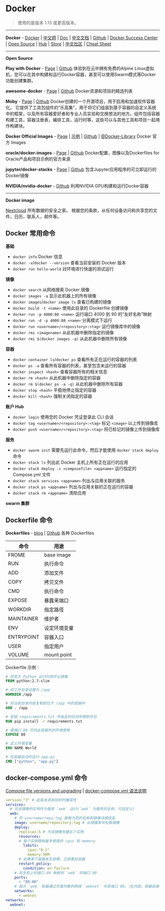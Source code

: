 # Docker

> 使用的是版本 1.13 或更高版本。  

---
**Docker** - 
[Docker](https://www.docker.com/) | 
[中文网](https://www.docker-cn.com/) | 
[Doc](https://docs.docker.com/) | 
[中文文档](https://docs.docker-cn.com/) | 
[Github](https://github.com/docker) | 
[Docker Success Center](https://success.docker.com) | 
[Open Source](https://www.docker.com/community/open-source) | 
[Hub](https://hub.docker.com/) | 
[Store](https://store.docker.com/) | 
[中文社区](http://www.docker.org.cn/index.html) | 
[Cheat Sheet](https://github.com/wsargent/docker-cheat-sheet)  

---
**Open Source**  

**Play with Docker** - 
[Page](https://labs.play-with-docker.com/) | 
[Github](https://github.com/play-with-docker/play-with-docker) 
体验到在云中拥有免费的Alpine Linux虚拟机，您可以在其中构建和运行Docker容器，甚至可以使用Swarm模式等Docker功能创建集群。  

**awesome-docker** - 
[Page](https://awesome-docker.netlify.com) | 
[Github](https://github.com/veggiemonk/awesome-docker) 
Docker资源和项目的精选列表  

**Moby** - 
[Page](https://mobyproject.org/) | 
[Github](https://github.com/moby/moby) 
Docker创建的一个开源项目，用于启用和加速软件容器化。
它提供了工具包组件的“乐高集”，用于将它们组装到基于容器的自定义系统中的框架，以及所有容器爱好者和专业人员实验和交换想法的地方。组件包括容器构建工具，容器注册表，编排工具，运行时等，这些可以与其他工具和项目一起用作构建块。  

**Docker Official Images** - 
[Page](https://hub.docker.com/search/?q=&type=image) | 
[示例](https://docs.docker-cn.com/samples/) | 
[Github](https://github.com/docker-library/official-images) | 
[@Docker-Library](https://github.com/docker-library) 
Docker 官方 Images  

**oracle/docker-images** - 
[Page](https://developer.oracle.com/containers) | 
[Github](https://github.com/oracle/docker-images) 
Docker配置，图像以及Dockerfiles for Oracle产品和项目示例的官方来源  

**jupyter/docker-stacks** - 
[Page](https://jupyter-docker-stacks.readthedocs.io/en/latest/index.html) | 
[Github](https://github.com/jupyter/docker-stacks) 
包含Jupyter应用程序的可立即运行的Docker镜像  

**NVIDIA/nvidia-docker** - 
[Github](https://github.com/NVIDIA/nvidia-docker) 
利用NVIDIA GPU构建和运行Docker容器  

---
**Docker image**  

[Nextcloud](https://github.com/nextcloud/docker) 所有数据的安全之家。 根据您的条款，从任何设备访问和共享您的文件，日历，联系人，邮件等。  

## Docker 常用命令

**基础**  

* `docker info` Docker 信息
* `docker -v`/`docker --version` 查看当前安装的 Docker 版本
* `docker run hello-world` 对环境进行快速的测试运行

**镜像**  

* `docker search` 从网络搜索 Docker 镜像
* `docker images -a` 显示此机器上的所有镜像
* `docker images`/`docker image ls` 查看已构建的镜像
* `docker build -t <name>` 使用此目录的 Dockerfile 创建镜像
* `docker run -p 4000:80 <name>` 运行端口 4000 到 90 的“友好名称”映射
* `docker run -d -p 4000:80 <name>` 分离模式下运行
* `docker run <username>/<repository>:<tag>` 运行镜像库中的镜像
* `docker rmi <imagename>` 从此机器中删除指定的镜像
* `docker rmi $(docker images -q)` 从此机器中删除所有镜像

**容器**  

* `docker container ls`/`docker ps` 查看所有正在运行的容器的列表
* `docker ps -a` 查看所有容器的列表，甚至包含未运行的容器
* `docker inspect <hash>` 查看容器所有的相关信息
* `docker rm <hash>` 从此机器中删除指定的容器
* `docker rm $(docker ps -a -q)` 从此机器中删除所有容器
* `docker stop <hash>` 平稳地停止指定的容器
* `docker kill <hash>` 强制关闭指定的容器

**账户 Hub**  

* `docker login` 使用您的 Docker 凭证登录此 CLI 会话
* `docker tag <username>/<repository>:<tag>` 标记 `<image>` 以上传到镜像库
* `docker push <username>/<repository>:<tag>` 将已标记的镜像上传到镜像库

**服务**  

* `docker swarm init` 需要先运行此命令，然后才能使用 `docker stack deploy` 命令
* `docker stack ls` 列出此 Docker 主机上所有正在运行的应用
* `docker stack deploy -c <composefile> <appname>` 运行指定的 Compose.yml 文件
* `docker stack services <appname>` 列出与应用关联的服务
* `docker stack ps <appname>` 列出与应用关联的正在运行的容器
* `docker stack rm <appname>` 清除应用

**swarm 集群**  



## Dockerfile 命令

**Dockerfiles** - 
[blog](https://blog.jessfraz.com/post/docker-containers-on-the-desktop/) | 
[Github](https://github.com/jessfraz/dockerfiles) 
各种 Dockerfiles 

| 命令  | 用途  |
| ---- | ---- |
| FROME | base image |
| RUN   | 执行命令    |
| ADD   | 添加文件    |
| COPY  | 拷贝文件    |
| CMD   | 执行命令    |
| EXPOSE| 暴露来端口  |
| WORKDIR | 指定路径  |
| MAINTAINER | 维护者 |
| ENV   | 设定环境变量 |
| ENTRYPOINT | 容器入口|
| USER  | 指定用户    |
| VOLUME| mount point|

Dockerfile 示例：

```Dockerfile
# 将官方 Python 运行时用作父镜像
FROM python:2.7-slim

# 将工作目录设置为 /app
WORKDIR /app

# 将当前目录内容复制到位于 /app 中的容器中
ADD . /app

# 安装 requirements.txt 中指定的任何所需软件包
RUN pip install -r requirements.txt

# 使端口 80 可供此容器外的环境使用
EXPOSE 80

# 定义环境变量
ENV NAME World

# 在容器启动时运行 app.py
CMD ["python", "app.py"]
```

## docker-compose.yml 命令

[Compose file versions and upgrading](https://docs.docker.com/compose/compose-file/compose-versioning/) | 
[docker-compose.yml 语法说明](https://blog.csdn.net/u014242496/article/details/73835541)

```yml
version:"3" # 此版本具有较好的兼容性
services:
  # 将该镜像的实例作为服务 `web` 运行(`web` 为服务的名称，可自定义)
  web:
    # 将 username/repo:tag 替换为您的名称和镜像详细信息
    image: username/repository:tag # 从镜像库中拉取镜像
    deploy:
      replicas:5 # 为该镜像创建五个实例
      resources:
      # 每个实例限制最多使用的 cpus 和 memory
        limits:
          cpus:"0.1"
          memory:50M
      # 如果某个容器发生故障，立即重启容器
      restart_policy:
        condition: on-failure
    # 将主机上的端口 80 映射到 `web` 的端口 80
    ports:
      - "80:80"
    # 指示 `web` 容器通过负载均衡的网络 `webnet` 共享端口 80。（在内部，容器自身将在临时端口发布到 `web` 的端口 80。）
    networks:
      - webnet
networks:
  webnet:
```